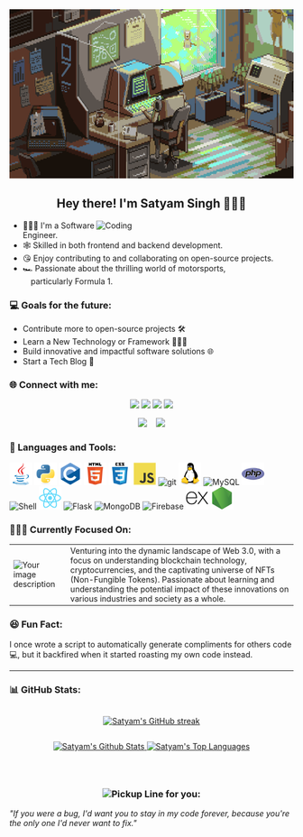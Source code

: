 <!--<div align="center">
  <img src="https://readme-typing-svg.herokuapp.com?color=%236FDA44&size=32&center=true&vCenter=true&width=600&height=50&lines=Hi+👋,+I'm+Satyam+Singh;Final+Year+Engineering+Student+👨🏻‍🎓;Open+Source+Contributor+🧑🏻‍💻"/>
</div> -->

<img  alt="Coding" width="1010" height = "300" src="assets/318301884-cfc8e6ce-df39-49b4-8ce7-6f540b9bf34f.gif">



<h2 align="center"> Hey there! I'm Satyam Singh 👨🏻‍💻</h2>
  
<img align="right" alt="Coding" width="350" src="https://cdn.filestackcontent.com/efbSR18hT5uRKuo0zoMA">

- 🧑🏻‍💻 I'm a Software Engineer.
- 🕸️ Skilled in both frontend and backend development.
- 😘 Enjoy contributing to and collaborating on open-source projects.
- 🏎️ Passionate about the thrilling world of motorsports,<br>&emsp;particularly Formula 1.

<h3 align="left">💻 Goals for the future:</h3>
<ul>
  <li>Contribute more to open-source projects 🛠️</li>
  <li>Learn a New Technology or Framework 🧑🏻‍💻</li>
  <li>Build innovative and impactful software solutions 🌐</li>
  <li>Start a Tech Blog 🍃</li>
</ul>



<h3 align="left">🌐 Connect with me:</h3>
<p align="center">
  <a href="https://www.linkedin.com/in/satyamsinghh/"><img src="https://img.shields.io/badge/LinkedIn-%230077B5.svg?&style=for-the-badge&logo=linkedin&logoColor=white " target="_blank"/></a>
  <a href="https://x.com/Satyam_singh12"><img src="https://img.shields.io/badge/Twitter-1DA1F2?style=for-the-badge&logo=twitter&logoColor=white " target="_blank" /></a> 
  <a href="https://www.instagram.com/satyamm19/"><img src="https://img.shields.io/badge/Instagram-E4405F?style=for-the-badge&logo=instagram&logoColor=white " target="_blank" /></a>
  <a href="https://mail.google.com/mail/?view=cm&fs=1&to=satyamsingh.on@gmail.com"><img src="https://img.shields.io/badge/Gmail-%23D14836.svg?&style=for-the-badge&logo=gmail&logoColor=white "target="_blank" /></a>

</p>
<p align="center">
  <a href="https://satmm.github.io/My-Portfolio/"><img src="https://img.shields.io/badge/My_Portfolio-000?style=for-the-badge&logo=ko-fi&logoColor=white "target="_blank" /></a>&nbsp;&nbsp;&nbsp;
  <a href="https://medium.com/@satyamsingh.on"><img src="https://img.shields.io/badge/Medium-12100E?style=for-the-badge&logo=medium&logoColor=white " target="_blank" /></a>
</p>

<h3 align="left">🚀 Languages and Tools:</h3>
<p>
  <img src="https://raw.githubusercontent.com/devicons/devicon/master/icons/java/java-original.svg" alt="java" width="40" height="40"/>
  <img src="https://raw.githubusercontent.com/devicons/devicon/master/icons/python/python-original.svg" alt="python" width="40" height="40"/>
  <img src="https://raw.githubusercontent.com/devicons/devicon/master/icons/c/c-original.svg" alt="c" width="40" height="40"/>
  <img src="https://raw.githubusercontent.com/devicons/devicon/master/icons/html5/html5-original-wordmark.svg" alt="html5" width="40" height="40"/>
  <img src="https://raw.githubusercontent.com/devicons/devicon/master/icons/css3/css3-original-wordmark.svg" alt="css3" width="40" height="40"/>
  <img src="https://raw.githubusercontent.com/devicons/devicon/master/icons/javascript/javascript-original.svg" alt="javascript" width="40" height="40"/>
  <img src="https://www.vectorlogo.zone/logos/git-scm/git-scm-icon.svg" alt="git" width="40" height="40"/>
  <img src="https://raw.githubusercontent.com/devicons/devicon/master/icons/linux/linux-original.svg" alt="linux" width="40" height="40"/>
  <img src="https://img.icons8.com/color/48/000000/mysql-logo.png" alt="MySQL" width="40" height="40">
  <img src="https://raw.githubusercontent.com/devicons/devicon/master/icons/php/php-original.svg" alt="PHP" width="40" height="40"/>
  <img src="https://img.icons8.com/windows/32/000000/console.png" alt="Shell" width="32" height="32">
  <img src="https://raw.githubusercontent.com/devicons/devicon/master/icons/react/react-original.svg" alt="React.js" width="40" height="40"/>
  <img src="https://img.icons8.com/fluency/48/000000/flask.png" alt="Flask" width="40" height="40"/>
  <img src="https://img.icons8.com/color/48/000000/mongodb.png" alt="MongoDB" width="40" height="40"/>
  <img src="https://img.icons8.com/color/48/000000/firebase.png" alt="Firebase" width="40" height="40"/>
  <img src="https://raw.githubusercontent.com/devicons/devicon/master/icons/express/express-original.svg" alt="Express.js" width="40" height="40"/>
  <img src="https://raw.githubusercontent.com/devicons/devicon/master/icons/nodejs/nodejs-original.svg" alt="Node.js" width="40" height="40"/>
</p>



<h3>🧑🏻‍💻 Currently Focused On:</h3>

<table>
  <tr>
    <td>
      <img src="https://i.imgflip.com/4isfck.gif" alt="Your image description" width="300" height="150">
    </td>
    <td>
      Venturing into the dynamic landscape of Web 3.0, with a focus on understanding blockchain technology, cryptocurrencies, and the captivating universe of NFTs (Non-Fungible Tokens). Passionate about learning and understanding the potential impact of these innovations on various industries and society as a whole.
    </td>
  </tr>
</table>



<h3 align="left">😆 Fun Fact:</h3>
<p align="left">I once wrote a script to automatically generate compliments for others code 💻, but it backfired when it started roasting my own code instead.</p>





<hr>

  <h3 align="left">📊 GitHub Stats:</h3>
<div style="display: flex; flex-direction: column; align-items: center;">



<p align="center">
  <a href="https://github.com/satmm?tab=repositories">
    <img src="https://github-readme-streak-stats.herokuapp.com/?user=satmm&theme=tokyonight&hide_border=true" alt="Satyam's GitHub streak"/>
  </a>
</p>


<p align="center">
  <a href="https://github.com/satmm?tab=repositories">
    <img alt="Satyam's Github Stats" src="https://denvercoder1-github-readme-stats.vercel.app/api?username=satmm&show_icons=true&count_private=true&theme=tokyonight&hide_border=true" height="180px"/>
  </a>
  <a href="https://github.com/satmm?tab=repositories">
    <img alt="Satyam's Top Languages" src="https://denvercoder1-github-readme-stats.vercel.app/api/top-langs/?username=satmm&langs_count=8&layout=compact&theme=tokyonight&hide_border=true" height="180px"/>
  </a>
</p>



<hr>
<h3 align="left"><img src="https://media.giphy.com/media/VgCDAzcKvsR6OM0uWg/giphy.gif" width="50">Pickup Line for you:</h3>
<em>"If you were a bug, I'd want you to stay in my code forever, because you're the only one I'd never want to fix."</em>
